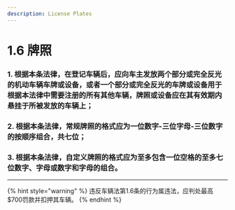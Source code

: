 ```yaml
---
description: License Plates
---
```


# 1.6 牌照

### 1. 根据本条法律，在登记车辆后，应向车主发放两个部分或完全反光的机动车辆车牌或设备，或者一个部分或完全反光的车牌或设备用于根据本法律中需要注册的所有其他车辆，牌照或设备应在其有效期内悬挂于所被发放的车辆上；


### 2. 根据本条法律，常规牌照的格式应为一位数字-三位字母-三位数字的按顺序组合，共七位；


### 3. 根据本条法律，自定义牌照的格式应为至多包含一位空格的至多七位数字、字母或数字和字母的组合。

***

{% hint style="warning" %}
违反车辆法第1.6条的行为属违法，应判处最高$700罚款并扣押其车辆。
{% endhint %}